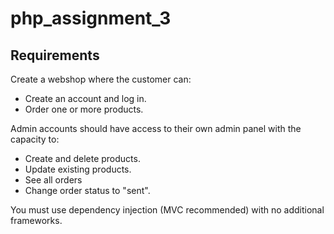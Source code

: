 # php_assignment_3

## Requirements

Create a webshop where the customer can:

- Create an account and log in.
- Order one or more products.

Admin accounts should have access to their own admin panel with the capacity to:

- Create and delete products.
- Update existing products.
- See all orders
- Change order status to "sent".

You must use dependency injection (MVC recommended) with no additional frameworks.

